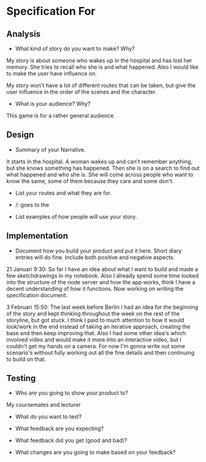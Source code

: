 # Specification For <Insert your project name here>

## Analysis

- What kind of story do you want to make? Why?

My story is about someone who wakes up in the hospital and has lost her memory. She tries to recall who she is and what happened. Also I would like to make the user have influence on. 

My story won't have a lot of different routes that can be taken, but give the user influence in the order of the scenes and the character. 

- What is your audience? Why?

This game is for a rather general audience. 

## Design

- Summary of your Narrative.

It starts in the hospital. A woman wakes up and can't remember anything, but she knows something has happened. Then she is on a search to find out what happened and who she is. She will come across people who want to know the same, some of them because they care and some don't.

- List your routes and what they are for.

- /: goes to the 


- List examples of how people will use your story.




## Implementation

- Document how you build your product and put it here. Short diary entries will do fine. Include both positive and negative aspects.

21 Januari 9:30: So far I have an idea about what I want to build and made a few sketchdrawings in my notebook. Also I already spend some time looked into the structure of the node server and how the app works, think I have a decent understanding of how it functions. Now working on writing the specification document.

3 Februari 15:50: The last week before Berlin I had an idea for the beginning of the story and kept thinking throughout the week on the rest of the storyline, but got stuck. I think I paid to much attention to how it would look/work in the end instead of taking an iterative approach, creating the base and then keep improving that. Also I had some other idea's which involved video and would make it more into an interactive video, but I couldn't get my hands on a camera. For now I'm gonna write out some scenario's without fully working out all the fine details and then continuing to build on that.

## Testing

- Who are you going to show your product to?

My coursemates and lecturer

- What do you want to test?



- What feedback are you expecting?



- What feedback did you get (good and bad)?



- What changes are you going to make based on your feedback? 


